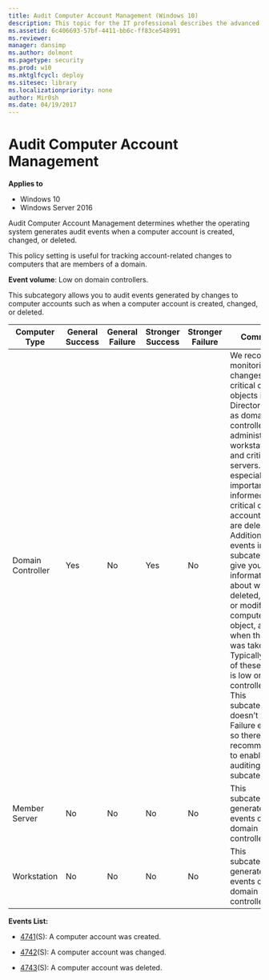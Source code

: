 ```yaml
---
title: Audit Computer Account Management (Windows 10)
description: This topic for the IT professional describes the advanced security audit policy setting, Audit Computer Account Management, which determines whether the operating system generates audit events when a computer account is created, changed, or deleted.
ms.assetid: 6c406693-57bf-4411-bb6c-ff83ce548991
ms.reviewer: 
manager: dansimp
ms.author: dolmont
ms.pagetype: security
ms.prod: w10
ms.mktglfcycl: deploy
ms.sitesec: library
ms.localizationpriority: none
author: Mir0sh
ms.date: 04/19/2017
---
```


# Audit Computer Account Management

**Applies to**
-   Windows 10
-   Windows Server 2016


Audit Computer Account Management determines whether the operating system generates audit events when a computer account is created, changed, or deleted.

This policy setting is useful for tracking account-related changes to computers that are members of a domain.

**Event volume**: Low on domain controllers.

This subcategory allows you to audit events generated by changes to computer accounts such as when a computer account is created, changed, or deleted.

| Computer Type     | General Success | General Failure | Stronger Success | Stronger Failure | Comments                                                                                                                                                                                                                                                                                                                                                                                                                                                                                                                                                                                                                                            |
|-------------------|-----------------|-----------------|------------------|------------------|-----------------------------------------------------------------------------------------------------------------------------------------------------------------------------------------------------------------------------------------------------------------------------------------------------------------------------------------------------------------------------------------------------------------------------------------------------------------------------------------------------------------------------------------------------------------------------------------------------------------------------------------------------|
| Domain Controller | Yes             | No              | Yes              | No               | We recommend monitoring changes to critical computer objects in Active Directory, such as domain controllers, administrative workstations, and critical servers. It's especially important to be informed if any critical computer account objects are deleted.<br>Additionally, events in this subcategory will give you information about who deleted, created, or modified a computer object, and when the action was taken.<br>Typically volume of these events is low on domain controllers.<br>This subcategory doesn’t have Failure events, so there is no recommendation to enable Failure auditing for this subcategory. |
| Member Server     | No              | No              | No               | No               | This subcategory generates events only on domain controllers.                                                                                                                                                                                                                                                                                                                                                                                                                                                                                                                                                                                       |
| Workstation       | No              | No              | No               | No               | This subcategory generates events only on domain controllers.                                                                                                                                                                                                                                                                                                                                                                                                                                                                                                                                                                                       |

**Events List:**

-   [4741](event-4741.md)(S): A computer account was created.

-   [4742](event-4742.md)(S): A computer account was changed.

-   [4743](event-4743.md)(S): A computer account was deleted.

